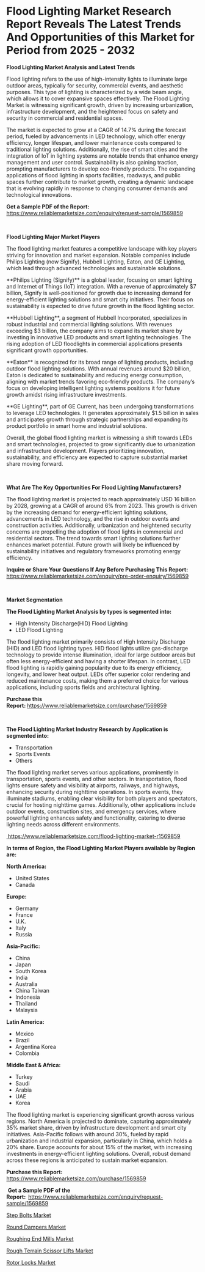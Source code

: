 <p><h1>Flood Lighting Market Research Report Reveals The Latest Trends And Opportunities of this Market for Period from 2025 - 2032</h1></p><p><strong>Flood Lighting Market Analysis and Latest Trends</strong></p>
<p><p>Flood lighting refers to the use of high-intensity lights to illuminate large outdoor areas, typically for security, commercial events, and aesthetic purposes. This type of lighting is characterized by a wide beam angle, which allows it to cover expansive spaces effectively. The Flood Lighting Market is witnessing significant growth, driven by increasing urbanization, infrastructure development, and the heightened focus on safety and security in commercial and residential spaces.</p><p>The market is expected to grow at a CAGR of 14.7% during the forecast period, fueled by advancements in LED technology, which offer energy efficiency, longer lifespan, and lower maintenance costs compared to traditional lighting solutions. Additionally, the rise of smart cities and the integration of IoT in lighting systems are notable trends that enhance energy management and user control. Sustainability is also gaining traction, prompting manufacturers to develop eco-friendly products. The expanding applications of flood lighting in sports facilities, roadways, and public spaces further contribute to market growth, creating a dynamic landscape that is evolving rapidly in response to changing consumer demands and technological innovations.</p></p>
<p><strong>Get a Sample PDF of the Report:&nbsp;</strong> <a href="https://www.reliablemarketsize.com/enquiry/request-sample/1569859?utm_campaign=1999&utm_medium=2&utm_source=Github&utm_content=ia&utm_term=25032025&utm_id=flood-lighting">https://www.reliablemarketsize.com/enquiry/request-sample/1569859</a></p>
<p>&nbsp;</p>
<p><strong>Flood Lighting Major Market Players</strong></p>
<p><p>The flood lighting market features a competitive landscape with key players striving for innovation and market expansion. Notable companies include Philips Lighting (now Signify), Hubbell Lighting, Eaton, and GE Lighting, which lead through advanced technologies and sustainable solutions. </p><p>**Philips Lighting (Signify)** is a global leader, focusing on smart lighting and Internet of Things (IoT) integration. With a revenue of approximately $7 billion, Signify is well-positioned for growth due to increasing demand for energy-efficient lighting solutions and smart city initiatives. Their focus on sustainability is expected to drive future growth in the flood lighting sector.</p><p>**Hubbell Lighting**, a segment of Hubbell Incorporated, specializes in robust industrial and commercial lighting solutions. With revenues exceeding $3 billion, the company aims to expand its market share by investing in innovative LED products and smart lighting technologies. The rising adoption of LED floodlights in commercial applications presents significant growth opportunities.</p><p>**Eaton** is recognized for its broad range of lighting products, including outdoor flood lighting solutions. With annual revenues around $20 billion, Eaton is dedicated to sustainability and reducing energy consumption, aligning with market trends favoring eco-friendly products. The company’s focus on developing intelligent lighting systems positions it for future growth amidst rising infrastructure investments.</p><p>**GE Lighting**, part of GE Current, has been undergoing transformations to leverage LED technologies. It generates approximately $1.5 billion in sales and anticipates growth through strategic partnerships and expanding its product portfolio in smart home and industrial solutions.</p><p>Overall, the global flood lighting market is witnessing a shift towards LEDs and smart technologies, projected to grow significantly due to urbanization and infrastructure development. Players prioritizing innovation, sustainability, and efficiency are expected to capture substantial market share moving forward.</p></p>
<p>&nbsp;</p>
<p><strong>What Are The Key Opportunities For Flood Lighting Manufacturers?</strong></p>
<p><p>The flood lighting market is projected to reach approximately USD 16 billion by 2028, growing at a CAGR of around 6% from 2023. This growth is driven by the increasing demand for energy-efficient lighting solutions, advancements in LED technology, and the rise in outdoor events and construction activities. Additionally, urbanization and heightened security concerns are propelling the adoption of flood lights in commercial and residential sectors. The trend towards smart lighting solutions further enhances market potential. Future growth will likely be influenced by sustainability initiatives and regulatory frameworks promoting energy efficiency.</p></p>
<p><strong>Inquire or Share Your Questions If Any Before Purchasing This Report:</strong> <a href="https://www.reliablemarketsize.com/enquiry/pre-order-enquiry/1569859?utm_campaign=1999&utm_medium=2&utm_source=Github&utm_content=ia&utm_term=25032025&utm_id=flood-lighting">https://www.reliablemarketsize.com/enquiry/pre-order-enquiry/1569859</a></p>
<p>&nbsp;</p>
<p><strong>Market Segmentation</strong></p>
<p><strong>The Flood Lighting Market Analysis by types is segmented into:</strong></p>
<p><ul><li>High Intensity Discharge(HID) Flood Lighting</li><li>LED Flood Lighting</li></ul></p>
<p><p>The flood lighting market primarily consists of High Intensity Discharge (HID) and LED flood lighting types. HID flood lights utilize gas-discharge technology to provide intense illumination, ideal for large outdoor areas but often less energy-efficient and having a shorter lifespan. In contrast, LED flood lighting is rapidly gaining popularity due to its energy efficiency, longevity, and lower heat output. LEDs offer superior color rendering and reduced maintenance costs, making them a preferred choice for various applications, including sports fields and architectural lighting.</p></p>
<p><strong>Purchase this Report:&nbsp;</strong><a href="https://www.reliablemarketsize.com/purchase/1569859?utm_campaign=1999&utm_medium=2&utm_source=Github&utm_content=ia&utm_term=25032025&utm_id=flood-lighting">https://www.reliablemarketsize.com/purchase/1569859</a></p>
<p>&nbsp;</p>
<p><strong>The Flood Lighting Market Industry Research by Application is segmented into:</strong></p>
<p><ul><li>Transportation</li><li>Sports Events</li><li>Others</li></ul></p>
<p><p>The flood lighting market serves various applications, prominently in transportation, sports events, and other sectors. In transportation, flood lights ensure safety and visibility at airports, railways, and highways, enhancing security during nighttime operations. In sports events, they illuminate stadiums, enabling clear visibility for both players and spectators, crucial for hosting nighttime games. Additionally, other applications include outdoor events, construction sites, and emergency services, where powerful lighting enhances safety and functionality, catering to diverse lighting needs across different environments.</p></p>
<p><a href="https://www.reliablemarketsize.com/flood-lighting-market-r1569859?utm_campaign=1999&utm_medium=2&utm_source=Github&utm_content=ia&utm_term=25032025&utm_id=flood-lighting">&nbsp;https://www.reliablemarketsize.com/flood-lighting-market-r1569859</a></p>
<p><strong>In terms of Region, the Flood Lighting Market Players available by Region are:</strong></p>
<p>
    <p> <strong> North America: </strong>
        <ul>
            <li>United States</li>
            <li>Canada</li>
        </ul>
        </p> 
    <p> <strong> Europe: </strong>
        <ul>
            <li>Germany</li>
            <li>France</li>
            <li>U.K.</li>
            <li>Italy</li>
            <li>Russia</li>
        </ul>
        </p> 
    <p> <strong> Asia-Pacific: </strong>
        <ul>
            <li>China</li>
            <li>Japan</li>
            <li>South Korea</li>
            <li>India</li>
            <li>Australia</li>
            <li>China Taiwan</li>
            <li>Indonesia</li>
            <li>Thailand</li>
            <li>Malaysia</li>
        </ul>
        </p> 
    <p> <strong> Latin America: </strong>
        <ul>
            <li>Mexico</li>
            <li>Brazil</li>
            <li>Argentina Korea</li>
            <li>Colombia</li>
        </ul>
        </p> 
    <p> <strong> Middle East & Africa: </strong>
        <ul>
            <li>Turkey</li>
            <li>Saudi</li>
            <li>Arabia</li>
            <li>UAE</li>
            <li>Korea</li>
        </ul>
    </p>
    </p>
<p><p>The flood lighting market is experiencing significant growth across various regions. North America is projected to dominate, capturing approximately 35% market share, driven by infrastructure development and smart city initiatives. Asia-Pacific follows with around 30%, fueled by rapid urbanization and industrial expansion, particularly in China, which holds a 20% share. Europe accounts for about 15% of the market, with increasing investments in energy-efficient lighting solutions. Overall, robust demand across these regions is anticipated to sustain market expansion.</p></p>
<p><strong>Purchase this Report: </strong><a href="https://www.reliablemarketsize.com/purchase/1569859?utm_campaign=1999&utm_medium=2&utm_source=Github&utm_content=ia&utm_term=25032025&utm_id=flood-lighting">https://www.reliablemarketsize.com/purchase/1569859</a></p>
<p>&nbsp;<strong>Get a Sample PDF of the Report:&nbsp;&nbsp;</strong><a href="https://www.reliablemarketsize.com/enquiry/request-sample/1569859?utm_campaign=1999&utm_medium=2&utm_source=Github&utm_content=ia&utm_term=25032025&utm_id=flood-lighting">https://www.reliablemarketsize.com/enquiry/request-sample/1569859</a></p>
<p><strong></strong></p>
<p><p><a href="https://github.com/erkidrhoy/Market-Research-Report-List-1/blob/main/step-bolts-market.md?utm_campaign=1999&utm_medium=2&utm_source=Github&utm_content=ia&utm_term=25032025&utm_id=flood-lighting">Step Bolts Market</a></p><p><a href="https://github.com/roffefaith6l/Market-Research-Report-List-1/blob/main/round-dampers-market.md?utm_campaign=1999&utm_medium=2&utm_source=Github&utm_content=ia&utm_term=25032025&utm_id=flood-lighting">Round Dampers Market</a></p><p><a href="https://github.com/semenbobbaxu/Market-Research-Report-List-1/blob/main/roughing-end-mills-market.md?utm_campaign=1999&utm_medium=2&utm_source=Github&utm_content=ia&utm_term=25032025&utm_id=flood-lighting">Roughing End Mills Market</a></p><p><a href="https://github.com/suzorfazlikb/Market-Research-Report-List-1/blob/main/rough-terrain-scissor-lifts-market.md?utm_campaign=1999&utm_medium=2&utm_source=Github&utm_content=ia&utm_term=25032025&utm_id=flood-lighting">Rough Terrain Scissor Lifts Market</a></p><p><a href="https://github.com/irisadoranrx/Market-Research-Report-List-1/blob/main/rotor-locks-market.md?utm_campaign=1999&utm_medium=2&utm_source=Github&utm_content=ia&utm_term=25032025&utm_id=flood-lighting">Rotor Locks Market</a></p></p>